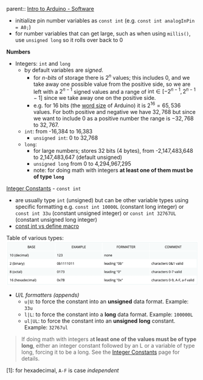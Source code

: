 parent:: [Intro to Arduino - Software](Intro%20to%20Arduino%20-%20Software.md)

- initialize pin number variables as `const int` (e.g. `const int analogInPin = A0;`)
- for number variables that can get large, such as when using `millis()`, use `unsigned long` so it rolls over back to 0

**Numbers**
- Integers: `int` and `long`
	- by default variables are _signed_. 
		- for _n-bits_ of storage there is $2^n$ values; this includes 0, and we take away one possible value from the positive side, so we are left with a $2^{n-1}$ signed values and a range of $\text{int} \in [-2^{n-1}, 2^{n-1} - 1]$ since we take away one on the positive side. 
		- e.g. for 16 bits (the [word size](word%20size) of Arduino) it is $2^{16}=65,536$ values. For both positive and negative we have $32,768$ but since we want to include 0 as a positive number the range is $-32,768$ to $32,767$.
	- `int`: from -16,384 to 16,383
		- `unsigned int`: 0 to 32,768
	- `long`: 
		- for large numbers; stores 32 bits (4 bytes), from -2,147,483,648 to 2,147,483,647 (default unsigned)
		- `unsigned long`  from 0 to 4,294,967,295
		- note: for doing math with integers **at least one of them must be of type `long`**

[Integer Constants](https://www.arduino.cc/reference/en/language/variables/constants/integerconstants/) - `const int`
- are usually type `int` (unsigned) but can be other variable types using specific formatting e.g. `const int 10000L` (constant long integer) or `const int 33u` (constant unsigned integer) or `const int 32767UL` (constant unsigned long integer)
- [const int vs define macro](const%20int%20vs%20define%20macro.md)

Table of various types:
![](Personal%20Folders/that_marouk_ish/attachments/Pasted%20image%2020221005161457.png)

- _U/L formatters (appends)_
	- `u|U`: to force the constant into an **unsigned** data format. Example: `33u`
	- `l|L`: to force the constant into a **long** data format. Example: `100000L`
	- `ul|UL`: to force the constant into an **unsigned** **long** constant. Example: `32767ul`

> If doing math with integers a**t least one of the values must be of type long**, either an integer constant followed by an L or a variable of type long, forcing it to be a long. See the [Integer Constants](https://www.arduino.cc/reference/en/language/variables/constants/integerconstants) page for details.


[1]: for hexadecimal, `A-F` is case _independent_
